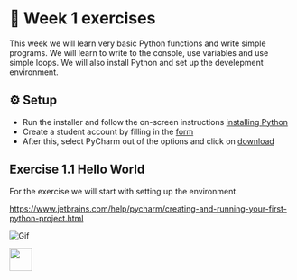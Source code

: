 # :pencil: Week 1 exercises 
This week we will learn very basic Python functions and write simple programs. 
We will learn to write to the console, use variables and use simple loops. 
We will also install Python and set up the develepment environment.

## :gear: Setup
- Run the installer and follow the on-screen instructions [installing Python](https://www.python.org/ftp/python/3.9.4/python-3.9.4-amd64.exe)
- Create a student account by filling in the [form](https://www.jetbrains.com/shop/eform/students?_st=phGZYaLDwIFGzailE1uoJf-YSAMxYl0W9cCb_fmXojmwSBZwGwGLnwzHtxOrCGvc)
- After this, select PyCharm out of the options and click on [download](https://www.jetbrains.com/pycharm/download/download-thanks.html?platform=windows)

## Exercise 1.1 Hello World
For the exercise we will start with setting up the environment. 

https://www.jetbrains.com/help/pycharm/creating-and-running-your-first-python-project.html

![Gif](https://cdn.discordapp.com/attachments/682139220453752854/833708878570061824/yeet.gif)

<img src="https://cdn.discordapp.com/attachments/682139220453752854/833708878570061824/yeet.gif" width="40" height="40" />

